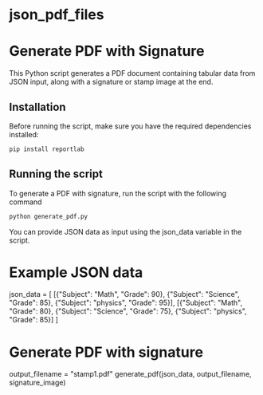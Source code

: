 # json_pdf_files
# Generate PDF with Signature

This Python script generates a PDF document containing tabular data from JSON input, along with a signature or stamp image at the end.

## Installation

Before running the script, make sure you have the required dependencies installed:

```bash
pip install reportlab
```
## Running the script
To generate a PDF with signature, run the script with the following command

```bash
python generate_pdf.py
```

You can provide JSON data as input using the json_data variable in the script.

# Example JSON data
json_data = [
    [{"Subject": "Math", "Grade": 90}, {"Subject": "Science", "Grade": 85}, {"Subject": "physics", "Grade": 95}],
    [{"Subject": "Math", "Grade": 80}, {"Subject": "Science", "Grade": 75}, {"Subject": "physics", "Grade": 85}]
]

# Generate PDF with signature
output_filename = "stamp1.pdf"
generate_pdf(json_data, output_filename, signature_image)

